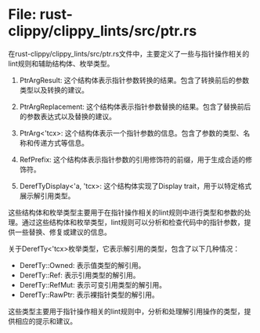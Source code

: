 # File: rust-clippy/clippy_lints/src/ptr.rs

在rust-clippy/clippy_lints/src/ptr.rs文件中，主要定义了一些与指针操作相关的lint规则和辅助结构体、枚举类型。

1. PtrArgResult: 这个结构体表示指针参数转换的结果。包含了转换前后的参数类型以及转换的建议。

2. PtrArgReplacement: 这个结构体表示指针参数替换的结果。包含了替换前后的参数表达式以及替换的建议。

3. PtrArg<'tcx>: 这个结构体表示一个指针参数的信息。包含了参数的类型、名称和传递方式等信息。

4. RefPrefix: 这个结构体表示指针参数的引用修饰符的前缀，用于生成合适的修饰符。

5. DerefTyDisplay<'a, 'tcx>: 这个结构体实现了Display trait，用于以特定格式展示解引用类型。

这些结构体和枚举类型主要用于在指针操作相关的lint规则中进行类型和参数的处理。通过这些结构体和枚举类型，lint规则可以分析和检查代码中的指针参数，提供一些替换、修复或建议的信息。

关于DerefTy<'tcx>枚举类型，它表示解引用的类型，包含了以下几种情况：

- DerefTy::Owned: 表示值类型的解引用。
- DerefTy::Ref: 表示引用类型的解引用。
- DerefTy::RefMut: 表示可变引用类型的解引用。
- DerefTy::RawPtr: 表示裸指针类型的解引用。

这些类型主要用于指针操作相关的lint规则中，分析和处理解引用操作的类型，提供相应的提示和建议。

